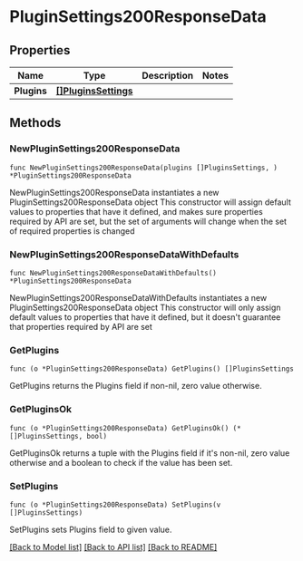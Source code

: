 # PluginSettings200ResponseData

## Properties

Name | Type | Description | Notes
------------ | ------------- | ------------- | -------------
**Plugins** | [**[]PluginsSettings**](PluginsSettings.md) |  | 

## Methods

### NewPluginSettings200ResponseData

`func NewPluginSettings200ResponseData(plugins []PluginsSettings, ) *PluginSettings200ResponseData`

NewPluginSettings200ResponseData instantiates a new PluginSettings200ResponseData object
This constructor will assign default values to properties that have it defined,
and makes sure properties required by API are set, but the set of arguments
will change when the set of required properties is changed

### NewPluginSettings200ResponseDataWithDefaults

`func NewPluginSettings200ResponseDataWithDefaults() *PluginSettings200ResponseData`

NewPluginSettings200ResponseDataWithDefaults instantiates a new PluginSettings200ResponseData object
This constructor will only assign default values to properties that have it defined,
but it doesn't guarantee that properties required by API are set

### GetPlugins

`func (o *PluginSettings200ResponseData) GetPlugins() []PluginsSettings`

GetPlugins returns the Plugins field if non-nil, zero value otherwise.

### GetPluginsOk

`func (o *PluginSettings200ResponseData) GetPluginsOk() (*[]PluginsSettings, bool)`

GetPluginsOk returns a tuple with the Plugins field if it's non-nil, zero value otherwise
and a boolean to check if the value has been set.

### SetPlugins

`func (o *PluginSettings200ResponseData) SetPlugins(v []PluginsSettings)`

SetPlugins sets Plugins field to given value.



[[Back to Model list]](../README.md#documentation-for-models) [[Back to API list]](../README.md#documentation-for-api-endpoints) [[Back to README]](../README.md)


